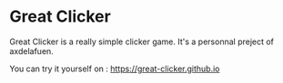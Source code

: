# Great Clicker

Great Clicker is a really simple clicker game. It's a personnal preject of axdelafuen.

You can try it yourself on : https://great-clicker.github.io

